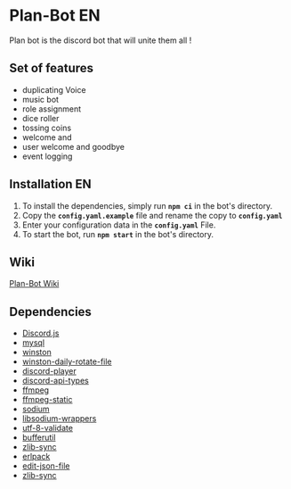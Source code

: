 
# Plan-Bot EN
Plan bot is the discord bot that will unite them all ! <br>

## Set of features
- duplicating Voice
- music bot
- role assignment
- dice roller
- tossing coins
- welcome and
- user welcome and goodbye
- event logging


## Installation EN
1. To install the dependencies, simply run **`npm ci`** in the bot's directory. <br>
2. Copy the  **`config.yaml.example`** file and rename the copy to **`config.yaml`** <br>
3. Enter your configuration data in the **`config.yaml`** File. <br>
4. To start the bot, run **`npm start`** in the bot's directory.  <br>

## Wiki
[Plan-Bot Wiki](https://github.com/SJ-Plan-B/Plan-Bot/wiki)

## Dependencies
 - [Discord.js](https://discord.js.org/ "Discord.js site")
 - [mysql](https://github.com/mysqljs/mysql "mysql Git Repo")
 - [winston](https://github.com/winstonjs/winston "winston-daily-rotate-file Git Repo")
 - [winston-daily-rotate-file](https://github.com/winstonjs/winston-daily-rotate-file "mysql Git Repo")
 - [discord-player](https://www.npmjs.com/package/discord-player "discord-player npm site")
 - [discord-api-types](https://www.npmjs.com/package/discord-api-types "discord-api-types npm site")
 - [ffmpeg](https://ffmpeg.org/ "ffmpeg npm site")
 - [ffmpeg-static](https://www.npmjs.com/package/ffmpeg-static "ffmpeg-static npm site")
 - [sodium](https://www.npmjs.com/package/sodium "sodium npm site")
 - [libsodium-wrappers](https://www.npmjs.com/package/libsodium-wrappers "libsodium-wrappers npm site")
 - [utf-8-validate](https://www.npmjs.com/package/utf-8-validate "utf-8-validate")
 - [bufferutil](https://www.npmjs.com/package/bufferutil "bufferutil npm site")
 - [zlib-sync](https://www.npmjs.com/package/zlib-sync "zlib-sync npm site")
 - [erlpack](https://github.com/discord/erlpack "erlpack github site")
 - [edit-json-file](https://www.npmjs.com/package/edit-json-file "edit-json-file npm site")
 - [zlib-sync](https://www.npmjs.com/package/zlib-sync "zlib-sync npm site")

